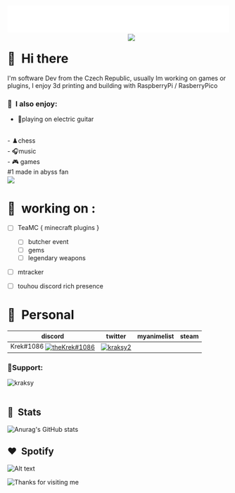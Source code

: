 <img src="images/welcome.png">
<img align='right' src="https://media.discordapp.net/attachments/622851789116538896/622852170764779550/dance.gif" width="230">

# 👋 &nbsp;Hi there
I'm software Dev from the Czech Republic, usually Im working on games or plugins, I enjoy 3d printing and building with RaspberryPi / RasberryPico

### 🤺 &nbsp;I also enjoy:

- 🎸playing on electric guitar
<br>
- ♟️chess
<br>
- 🎧music
<br>
- 🎮 games

<br>
#1 made in abyss fan
  <br>

<img align='center' src="https://media.tenor.com/cmw_zQYAMwwAAAAd/made-in-abyss-season2-faputa.gif" width="400">
<br>

# 🔨 &nbsp;working on :

- [ ] TeaMC { minecraft plugins }
    - [ ] butcher event
    - [ ] gems
    - [ ] legendary weapons
- [ ] mtracker
- [ ] touhou discord rich presence


# 💬 &nbsp;Personal 
| discord | twitter | myanimelist | steam |
|---------|---------|-------------|-------|
|   Krek#1086 <a href="https://discord.gg/HRg49Msyuk" target="blank"><img align="center" src="https://raw.githubusercontent.com/rahuldkjain/github-profile-readme-generator/master/src/images/icons/Social/discord.svg" alt="theKrek#1086" height="30" width="40" /></a>    |     <a href="https://twitter.com/kraksy2" target="blank"><img align="center" src="https://raw.githubusercontent.com/rahuldkjain/github-profile-readme-generator/master/src/images/icons/Social/twitter.svg" alt="kraksy2" height="30" width="40" /></a>    |             |       |



<h3 align="left">💖Support:</h3>
<p><a href="https://www.buymeacoffee.com/kraksy"> <img align="left" src="https://cdn.buymeacoffee.com/buttons/v2/default-yellow.png" height="50" width="210" alt="kraksy" /></a></p><br><br>



##  🍕️ &nbsp;Stats

![Anurag's GitHub stats](https://github-readme-stats.vercel.app/api?username=kraksy&show_icons=true&theme=tokyonight)
##  ❤️ &nbsp;Spotify

![Alt text](https://spotify-recently-played-readme.vercel.app/api?user=kraksy)

<img height="120" alt="Thanks for visiting me" width="100%" src="https://raw.githubusercontent.com/BrunnerLivio/brunnerlivio/master/images/marquee.svg" />









